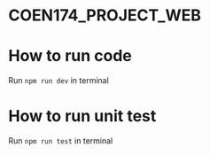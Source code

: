# COEN174_PROJECT_WEB
# How to run code
Run `npm run dev` in terminal

# How to run unit test
Run `npm run test` in terminal